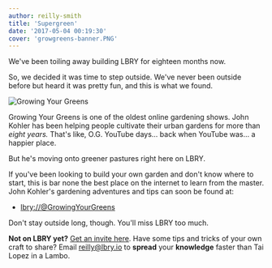 ```yaml
---
author: reilly-smith
title: 'Supergreen'
date: '2017-05-04 00:19:30'
cover: 'growgreens-banner.PNG'
---
```


We've been toiling away building LBRY for eighteen months now.

So, we decided it was time to step outside. We've never been outside before but heard it was pretty fun, and this is what we found.

![Growing Your Greens](/img/news/growgreens-inline2.PNG)

Growing Your Greens is one of the oldest online gardening shows. John Kohler has been helping people cultivate their urban gardens for more than *eight years.* That's like, O.G. YouTube days... back when YouTube was... a happier place.

But he's moving onto greener pastures right here on LBRY.

If you've been looking to build your own garden and don't know where to start, this is bar none the best place on the internet to learn from the master. John Kohler's gardening adventures and tips can soon be found at:

- [lbry://@GrowingYourGreens](https://open.lbry.io/@GrowingYourGreens)

Don't stay outside long, though. You'll miss LBRY too much.

**Not on LBRY yet?** [Get an invite here](https://lbry.io/get). Have some tips and tricks of your own craft to share? Email [reilly@lbry.io](mailto:reilly@lbry.io) to **spread** your **knowledge** faster than Tai Lopez in a Lambo.
